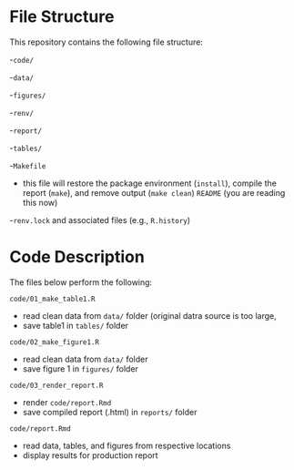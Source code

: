 # File Structure

This repository contains the following file structure: 

-`code/`

-`data/`

-`figures/`

-`renv/`

-`report/`

-`tables/`

-`Makefile`
- this file will restore the package environment (`install`), compile the report (`make`), and remove output (`make clean`)
`README` (you are reading this now)

-`renv.lock` and associated files (e.g., `R.history`) 

# Code Description

The files below perform the following: 

`code/01_make_table1.R`
- read clean data from `data/` folder (original datra source is too large, 
- save table1 in `tables/` folder

`code/02_make_figure1.R`
- read clean data from `data/` folder
- save figure 1 in `figures/` folder

`code/03_render_report.R`
- render `code/report.Rmd` 
- save compiled report (.html) in `reports/` folder

`code/report.Rmd`
- read data, tables, and figures from respective locations
- display results for production report
